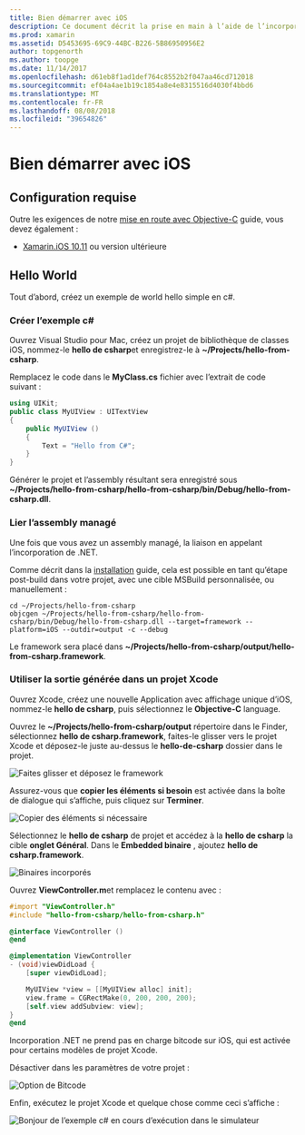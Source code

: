 ```yaml
---
title: Bien démarrer avec iOS
description: Ce document décrit la prise en main à l’aide de l’incorporation de .NET avec iOS. Il aborde la configuration requise et présente un exemple d’application pour illustrer comment lier un assembly managé et utiliser la sortie dans un projet Xcode.
ms.prod: xamarin
ms.assetid: D5453695-69C9-44BC-B226-5B86950956E2
author: topgenorth
ms.author: toopge
ms.date: 11/14/2017
ms.openlocfilehash: d61eb8f1ad1def764c8552b2f047aa46cd712018
ms.sourcegitcommit: ef04a4ae1b19c1854a8e4e8315516d4030f4bbd6
ms.translationtype: MT
ms.contentlocale: fr-FR
ms.lasthandoff: 08/08/2018
ms.locfileid: "39654826"
---
```

# <a name="getting-started-with-ios"></a>Bien démarrer avec iOS

## <a name="requirements"></a>Configuration requise

Outre les exigences de notre [mise en route avec Objective-C](~/tools/dotnet-embedding/get-started/objective-c/index.md) guide, vous devez également :

* [Xamarin.iOS 10.11](https://visualstudio.microsoft.com/xamarin/) ou version ultérieure

## <a name="hello-world"></a>Hello World

Tout d’abord, créez un exemple de world hello simple en c#.

### <a name="create-c-sample"></a>Créer l’exemple c#

Ouvrez Visual Studio pour Mac, créez un projet de bibliothèque de classes iOS, nommez-le **hello de csharp**et enregistrez-le à **~/Projects/hello-from-csharp**.

Remplacez le code dans le **MyClass.cs** fichier avec l’extrait de code suivant :

```csharp
using UIKit;
public class MyUIView : UITextView
{
    public MyUIView ()
    {
        Text = "Hello from C#";
    }
}
```

Générer le projet et l’assembly résultant sera enregistré sous **~/Projects/hello-from-csharp/hello-from-csharp/bin/Debug/hello-from-csharp.dll**.

### <a name="bind-the-managed-assembly"></a>Lier l’assembly managé

Une fois que vous avez un assembly managé, la liaison en appelant l’incorporation de .NET.

Comme décrit dans la [installation](~/tools/dotnet-embedding/get-started/install/install.md) guide, cela est possible en tant qu’étape post-build dans votre projet, avec une cible MSBuild personnalisée, ou manuellement :

```shell
cd ~/Projects/hello-from-csharp
objcgen ~/Projects/hello-from-csharp/hello-from-csharp/bin/Debug/hello-from-csharp.dll --target=framework --platform=iOS --outdir=output -c --debug
```

Le framework sera placé dans **~/Projects/hello-from-csharp/output/hello-from-csharp.framework**.

### <a name="use-the-generated-output-in-an-xcode-project"></a>Utiliser la sortie générée dans un projet Xcode

Ouvrez Xcode, créez une nouvelle Application avec affichage unique d’iOS, nommez-le **hello de csharp**, puis sélectionnez le **Objective-C** language.

Ouvrez le **~/Projects/hello-from-csharp/output** répertoire dans le Finder, sélectionnez **hello de csharp.framework**, faites-le glisser vers le projet Xcode et déposez-le juste au-dessus le **hello-de-csharp**  dossier dans le projet.

![Faites glisser et déposez le framework](ios-images/hello-from-csharp-ios-drag-drop-framework.png)

Assurez-vous que **copier les éléments si besoin** est activée dans la boîte de dialogue qui s’affiche, puis cliquez sur **Terminer**.

![Copier des éléments si nécessaire](ios-images/hello-from-csharp-ios-copy-items-if-needed.png)

Sélectionnez le **hello de csharp** de projet et accédez à la **hello de csharp** la cible **onglet Général**. Dans le **Embedded binaire** , ajoutez **hello de csharp.framework**.

![Binaires incorporés](ios-images/hello-from-csharp-ios-embedded-binaries.png)

Ouvrez **ViewController.m**et remplacez le contenu avec :

```objective-c
#import "ViewController.h"
#include "hello-from-csharp/hello-from-csharp.h"

@interface ViewController ()
@end

@implementation ViewController
- (void)viewDidLoad {
    [super viewDidLoad];

    MyUIView *view = [[MyUIView alloc] init];
    view.frame = CGRectMake(0, 200, 200, 200);
    [self.view addSubview: view];
}
@end
```

Incorporation .NET ne prend pas en charge bitcode sur iOS, qui est activée pour certains modèles de projet Xcode. 

Désactiver dans les paramètres de votre projet :

![Option de Bitcode](../../images/ios-bitcode-option.png)

Enfin, exécutez le projet Xcode et quelque chose comme ceci s’affiche :

![Bonjour de l’exemple c# en cours d’exécution dans le simulateur](ios-images/hello-from-csharp-ios.png)
